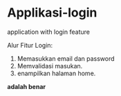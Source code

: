 # Applikasi-login
application with login feature

Alur Fitur Login:
1. Memasukkan email dan password
2. Memvalidasi masukan.
3. enampilkan halaman home.

**adalah benar**
